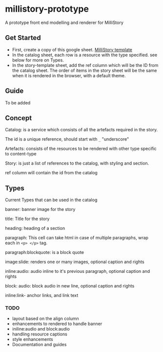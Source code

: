 # millistory-prototype
A prototype front end modelling and renderer for MilliStory

## Get Started
- First, create a copy of this google sheet. 
[MilliStory template](https://docs.google.com/spreadsheets/d/1RSzj7j8pdhA-bLhSP-8ofFfN-fs4PD2Bxp7-Q3HKHdM/edit#gid=2080781762)
- In the catalog sheet, each row is a resource with the type specified. see below for more on Types.
- In the story-template sheet, add the ref column which will be the ID from the catalog sheet.
The order of items in the story sheet will be the same when it is rendered in the browser, with a default theme.

## Guide
To be added


## Concept
Catalog: is a service which consists of all the artefacts required in
the story.

The id is a unique reference, should start with ```_``` "underscore"

Artefacts: consists of the resources to be rendered with other 
type specific to content-type

Story: is just a list of references to the catalog, 
with styling and section. 

ref column will contain the id from the catalog


## Types
Current Types that can be used in the catalog

banner: banner image for the story

title: Title for the story

heading: heading of a section

paragraph: This cell can take html in case of multiple paragraphs,
wrap each in ```<p> </p>``` tag.

paragraph:blockquote: is a block quote

image:slide: renders one or many images, optional caption and rights

inline:audio: audio inline to it's previous paragraph, optional caption and rights

block: audio: block audio in new line, optional caption and rights

inline:link- anchor links, and link text


### TODO
- layout based on the align column
- enhancements to rendered to handle banner
- iniline:audio and block:audio
- handling resource captions
- style enhancements
- Documentation and guides

